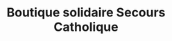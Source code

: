 ---
title: "Boutique solidaire Secours Catholique"
url: /mont-de-marsan/boutique-solidaire-secours-catholique/
shop: Gebrauchtwaren
---
